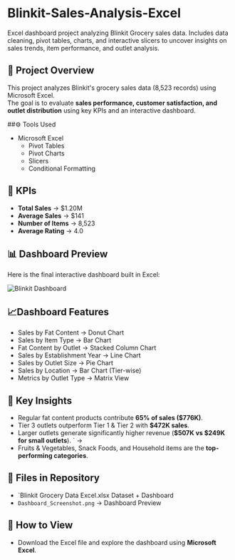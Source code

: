 # Blinkit-Sales-Analysis-Excel
Excel dashboard project analyzing Blinkit Grocery sales data. Includes data cleaning, pivot tables, charts, and interactive slicers to uncover insights on sales trends, item performance, and outlet analysis.

## 📌 Project Overview
This project analyzes Blinkit's grocery sales data (8,523 records) using Microsoft Excel.  
The goal is to evaluate **sales performance, customer satisfaction, and outlet distribution** using key KPIs and an interactive dashboard.

##⚙️ Tools Used
- Microsoft Excel
  - Pivot Tables
  - Pivot Charts
  - Slicers
  - Conditional Formatting

## 🔑 KPIs
- **Total Sales** → $1.20M  
- **Average Sales** → $141  
- **Number of Items** → 8,523  
- **Average Rating** → 4.0  

## 📊 Dashboard Preview
Here is the final interactive dashboard built in Excel:

![Blinkit Dashboard](Dashboard_Screenshot.png)

## 📈Dashboard Features
- Sales by Fat Content → Donut Chart  
- Sales by Item Type → Bar Chart  
- Fat Content by Outlet → Stacked Column Chart  
- Sales by Establishment Year → Line Chart  
- Sales by Outlet Size → Pie Chart  
- Sales by Location → Bar Chart (Tier-wise)  
- Metrics by Outlet Type → Matrix View  

## 🚀 Key Insights
- Regular fat content products contribute **65% of sales ($776K)**.  
- Tier 3 outlets outperform Tier 1 & Tier 2 with **$472K sales**.  
- Larger outlets generate significantly higher revenue (**$507K vs $249K for small outlets**).  ` →
- Fruits & Vegetables, Snack Foods, and Household items are the **top-performing categories**.  

## 📂 Files in Repository
- `Blinkit Grocery Data Excel.xlsx Dataset + Dashboard  
- `Dashboard_Screenshot.png` → Dashboard Preview  

## 🔗 How to View
- Download the Excel file and explore the dashboard using **Microsoft Excel**.
